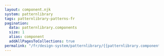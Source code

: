 ```yaml
---
layout: component.njk
system: patternlibrary
tags: patternlibrary-patterns-fr
pagination:
  data: patternlibrary.components
  size: 1
  alias: component
  addAllPagesToCollections: true
permalink: "/fr/design-system/patternlibrary/{{patternlibrary.components[component].config.list | slugify}}/{{patternlibrary.components[component].config.tag | slugify}}/"
---
```

